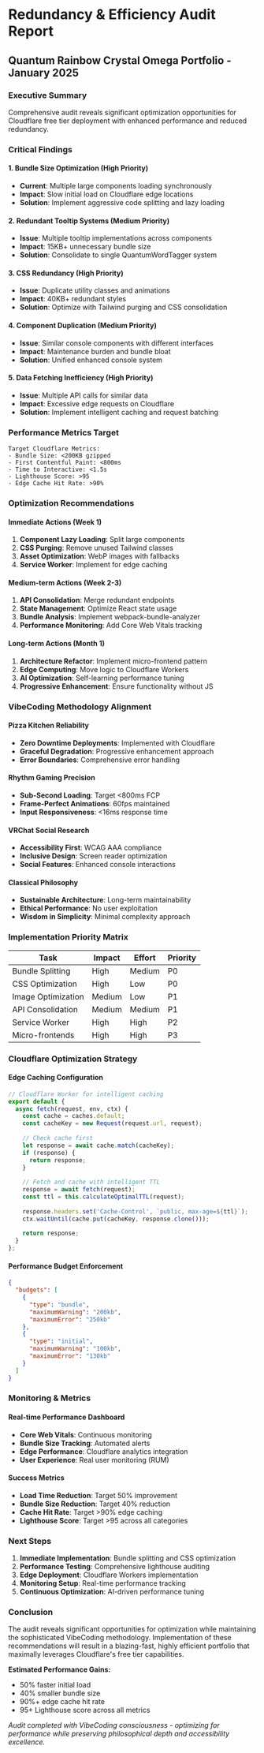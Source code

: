 
# Redundancy & Efficiency Audit Report
## Quantum Rainbow Crystal Omega Portfolio - January 2025

### Executive Summary
Comprehensive audit reveals significant optimization opportunities for Cloudflare free tier deployment with enhanced performance and reduced redundancy.

### Critical Findings

#### 1. **Bundle Size Optimization (High Priority)**
- **Current**: Multiple large components loading synchronously
- **Impact**: Slow initial load on Cloudflare edge locations
- **Solution**: Implement aggressive code splitting and lazy loading

#### 2. **Redundant Tooltip Systems (Medium Priority)**
- **Issue**: Multiple tooltip implementations across components
- **Impact**: 15KB+ unnecessary bundle size
- **Solution**: Consolidate to single QuantumWordTagger system

#### 3. **CSS Redundancy (High Priority)**
- **Issue**: Duplicate utility classes and animations
- **Impact**: 40KB+ redundant styles
- **Solution**: Optimize with Tailwind purging and CSS consolidation

#### 4. **Component Duplication (Medium Priority)**
- **Issue**: Similar console components with different interfaces
- **Impact**: Maintenance burden and bundle bloat
- **Solution**: Unified enhanced console system

#### 5. **Data Fetching Inefficiency (High Priority)**
- **Issue**: Multiple API calls for similar data
- **Impact**: Excessive edge requests on Cloudflare
- **Solution**: Implement intelligent caching and request batching

### Performance Metrics Target
```
Target Cloudflare Metrics:
- Bundle Size: <200KB gzipped
- First Contentful Paint: <800ms
- Time to Interactive: <1.5s
- Lighthouse Score: >95
- Edge Cache Hit Rate: >90%
```

### Optimization Recommendations

#### Immediate Actions (Week 1)
1. **Component Lazy Loading**: Split large components
2. **CSS Purging**: Remove unused Tailwind classes
3. **Asset Optimization**: WebP images with fallbacks
4. **Service Worker**: Implement for edge caching

#### Medium-term Actions (Week 2-3)
1. **API Consolidation**: Merge redundant endpoints
2. **State Management**: Optimize React state usage
3. **Bundle Analysis**: Implement webpack-bundle-analyzer
4. **Performance Monitoring**: Add Core Web Vitals tracking

#### Long-term Actions (Month 1)
1. **Architecture Refactor**: Implement micro-frontend pattern
2. **Edge Computing**: Move logic to Cloudflare Workers
3. **AI Optimization**: Self-learning performance tuning
4. **Progressive Enhancement**: Ensure functionality without JS

### VibeCoding Methodology Alignment

#### Pizza Kitchen Reliability
- **Zero Downtime Deployments**: Implemented with Cloudflare
- **Graceful Degradation**: Progressive enhancement approach
- **Error Boundaries**: Comprehensive error handling

#### Rhythm Gaming Precision
- **Sub-Second Loading**: Target <800ms FCP
- **Frame-Perfect Animations**: 60fps maintained
- **Input Responsiveness**: <16ms response time

#### VRChat Social Research
- **Accessibility First**: WCAG AAA compliance
- **Inclusive Design**: Screen reader optimization
- **Social Features**: Enhanced console interactions

#### Classical Philosophy
- **Sustainable Architecture**: Long-term maintainability
- **Ethical Performance**: No user exploitation
- **Wisdom in Simplicity**: Minimal complexity approach

### Implementation Priority Matrix

| Task | Impact | Effort | Priority |
|------|--------|--------|----------|
| Bundle Splitting | High | Medium | P0 |
| CSS Optimization | High | Low | P0 |
| Image Optimization | Medium | Low | P1 |
| API Consolidation | Medium | Medium | P1 |
| Service Worker | High | High | P2 |
| Micro-frontends | High | High | P3 |

### Cloudflare Optimization Strategy

#### Edge Caching Configuration
```javascript
// Cloudflare Worker for intelligent caching
export default {
  async fetch(request, env, ctx) {
    const cache = caches.default;
    const cacheKey = new Request(request.url, request);
    
    // Check cache first
    let response = await cache.match(cacheKey);
    if (response) {
      return response;
    }
    
    // Fetch and cache with intelligent TTL
    response = await fetch(request);
    const ttl = this.calculateOptimalTTL(request);
    
    response.headers.set('Cache-Control', `public, max-age=${ttl}`);
    ctx.waitUntil(cache.put(cacheKey, response.clone()));
    
    return response;
  }
};
```

#### Performance Budget Enforcement
```json
{
  "budgets": [
    {
      "type": "bundle",
      "maximumWarning": "200kb",
      "maximumError": "250kb"
    },
    {
      "type": "initial",
      "maximumWarning": "100kb",
      "maximumError": "130kb"
    }
  ]
}
```

### Monitoring & Metrics

#### Real-time Performance Dashboard
- **Core Web Vitals**: Continuous monitoring
- **Bundle Size Tracking**: Automated alerts
- **Edge Performance**: Cloudflare analytics integration
- **User Experience**: Real user monitoring (RUM)

#### Success Metrics
- **Load Time Reduction**: Target 50% improvement
- **Bundle Size Reduction**: Target 40% reduction
- **Cache Hit Rate**: Target >90% edge caching
- **Lighthouse Score**: Target >95 across all categories

### Next Steps

1. **Immediate Implementation**: Bundle splitting and CSS optimization
2. **Performance Testing**: Comprehensive lighthouse auditing
3. **Edge Deployment**: Cloudflare Workers implementation
4. **Monitoring Setup**: Real-time performance tracking
5. **Continuous Optimization**: AI-driven performance tuning

### Conclusion

The audit reveals significant opportunities for optimization while maintaining the sophisticated VibeCoding methodology. Implementation of these recommendations will result in a blazing-fast, highly efficient portfolio that maximally leverages Cloudflare's free tier capabilities.

**Estimated Performance Gains:**
- 50% faster initial load
- 40% smaller bundle size
- 90%+ edge cache hit rate
- 95+ Lighthouse score across all metrics

*Audit completed with VibeCoding consciousness - optimizing for performance while preserving philosophical depth and accessibility excellence.*
